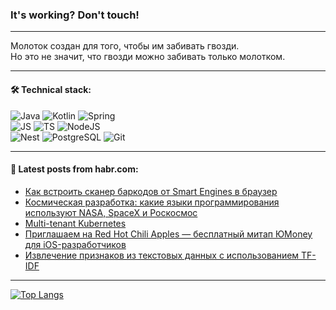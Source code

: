 ### It's working? Don't touch!

---
Молоток создан для того, чтобы им забивать гвозди. <br>
Но это не значит, что гвозди можно забивать только молотком.

---

#### 🛠️ Technical stack:

![Java](https://img.shields.io/badge/Java-informational?logo=Oracle&style=flat&logoColor=white&color=FF4500)
![Kotlin](https://img.shields.io/badge/Kotlin-informational?logo=Kotlin&style=flat&logoColor=white&color=774D97)
![Spring](https://img.shields.io/badge/SpringBoot-informational?logo=SpringBoot&style=flat&logoColor=white&color=6DB33F) <br>
![JS](https://img.shields.io/badge/JS-informational?logo=javaScript&style=flat&logoColor=black&color=F7Df1E)
![TS](https://img.shields.io/badge/TypeScript-informational?logo=typeScript&style=flat&logoColor=black&color=0667A8)
![NodeJS](https://img.shields.io/badge/NodeJS-informational?logo=node.js&style=flat&logoColor=white&color=70A760) <br>
![Nest](https://img.shields.io/badge/NestJS-informational?logo=NestJS&style=flat&logoColor=white&color=E0234E)
![PostgreSQL](https://img.shields.io/badge/PostgreSQL-informational?logo=PostgreSQL&style=flat&logoColor=white&color=DAA520)
![Git](https://img.shields.io/badge/Git-informational?logo=git&style=flat&logoColor=white&color=778899)

___

#### 💬 Latest posts from habr.com:

<!-- BLOG-POST-LIST:START -->
- [Как встроить сканер баркодов от Smart Engines в браузер](https://habr.com/ru/companies/smartengines/articles/719454/?utm_source=habrahabr&utm_medium=rss&utm_campaign=719454)
- [Космическая разработка: какие языки программирования используют NASA, SpaceX и Роскосмос](https://habr.com/ru/companies/ru_mts/articles/756140/?utm_source=habrahabr&utm_medium=rss&utm_campaign=756140)
- [Multi-tenant Kubernetes](https://habr.com/ru/companies/oleg-bunin/articles/756038/?utm_source=habrahabr&utm_medium=rss&utm_campaign=756038)
- [Приглашаем на Red Hot Chili Apples — бесплатный митап ЮMoney для iOS-разработчиков](https://habr.com/ru/companies/yoomoney/articles/755960/?utm_source=habrahabr&utm_medium=rss&utm_campaign=755960)
- [Извлечение признаков из текстовых данных с использованием TF-IDF](https://habr.com/ru/companies/otus/articles/755772/?utm_source=habrahabr&utm_medium=rss&utm_campaign=755772)
<!-- BLOG-POST-LIST:END -->

---
[![Top Langs](https://github-readme-stats-git-master-advtsetting-gmailcom.vercel.app/api/top-langs/?username=zloylis&langs_count=10&hide_title=false&title_color=e6edf3&size_weight=0.5&count_weight=0.5&layout=compact&hide_border=true&theme=dracula)](https://github.com/zloylis)

<!-- ![GitHub stats](https://github-readme-stats-git-master-advtsetting-gmailcom.vercel.app/api?username=zloylis&show_icons=true&hide_border=true&theme=dracula&hide_title=true&include_all_commits=true&count_private=true&hide=contribs&hide_rank=true) -->
